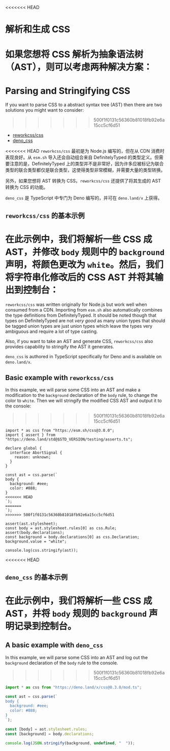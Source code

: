 <<<<<<< HEAD
# 解析和生成 CSS

如果您想将 CSS 解析为抽象语法树（AST），则可以考虑两种解决方案：
=======
# Parsing and Stringifying CSS

If you want to parse CSS to a abstract syntax tree (AST) then there are two
solutions you might want to consider:
>>>>>>> 500f1f0131c56360b81018fb92e6a15cc5cf6d51

- [reworkcss/css](https://github.com/reworkcss/css)
- [deno_css](https://deno.land/x/css)

<<<<<<< HEAD
`reworkcss/css` 最初是为 Node.js 编写的，但在从 CDN 消费时表现良好。从 `esm.sh`
导入还会自动组合来自 DefinitelyTyped 的类型定义。但需要注意的是，DefinitelyTyped
上的类型并不是非常好，因为许多应被标记为联合类型的联合类型都仅是联合类型，这使得类型非常模糊，并需要大量的类型转换。

另外，如果您想将 AST 转换为 CSS，`reworkcss/css` 还提供了将其生成的 AST 转换为
CSS 的功能。

`deno_css` 是 TypeScript 中专门为 Deno 编写的，并可在 `deno.land/x` 上获得。

## `reworkcss/css` 的基本示例

在此示例中，我们将解析一些 CSS 成 AST，并修改 `body` 规则中的 `background`
声明，将颜色更改为 `white`。然后，我们将字符串化修改后的 CSS AST
并将其输出到控制台：
=======
`reworkcss/css` was written originally for Node.js but work well when consumed
from a CDN. Importing from `esm.sh` also automatically combines the type
definitions from DefinitelyTyped. It should be noted though that types on
DefinitelyTyped are not _very good_ as many union types that should be tagged
union types are just union types which leave the types very ambiguous and
require a lot of type casting.

Also, if you want to take an AST and generate CSS, `reworkcss/css` also provides
capability to stringify the AST it generates.

`deno_css` is authored in TypeScript specifically for Deno and is available on
`deno.land/x`.

## Basic example with `reworkcss/css`

In this example, we will parse some CSS into an AST and make a modification to
the `background` declaration of the `body` rule, to change the color to `white`.
Then we will stringify the modified CSS AST and output it to the console:
>>>>>>> 500f1f0131c56360b81018fb92e6a15cc5cf6d51

```ts, ignore
import * as css from "https://esm.sh/css@3.0.0";
import { assert } from "https://deno.land/std@$STD_VERSION/testing/asserts.ts";

declare global {
  interface AbortSignal {
    reason: unknown;
  }
}

const ast = css.parse(`
body {
  background: #eee;
  color: #888;
}
<<<<<<< HEAD
`); 
=======
`);
>>>>>>> 500f1f0131c56360b81018fb92e6a15cc5cf6d51

assert(ast.stylesheet);
const body = ast.stylesheet.rules[0] as css.Rule;
assert(body.declarations);
const background = body.declarations[0] as css.Declaration;
background.value = "white";

console.log(css.stringify(ast));
```

<<<<<<< HEAD
## `deno_css` 的基本示例

在此示例中，我们将解析一些 CSS 成 AST，并将 `body` 规则的 `background`
声明记录到控制台。
=======
## A basic example with `deno_css`

In this example, we will parse some CSS into an AST and log out the `background`
declaration of the `body` rule to the console.
>>>>>>> 500f1f0131c56360b81018fb92e6a15cc5cf6d51

```ts
import * as css from "https://deno.land/x/css@0.3.0/mod.ts";

const ast = css.parse(`
body {
  background: #eee;
  color: #888;
}
`);

const [body] = ast.stylesheet.rules;
const [background] = body.declarations;

console.log(JSON.stringify(background, undefined, "  "));
```
